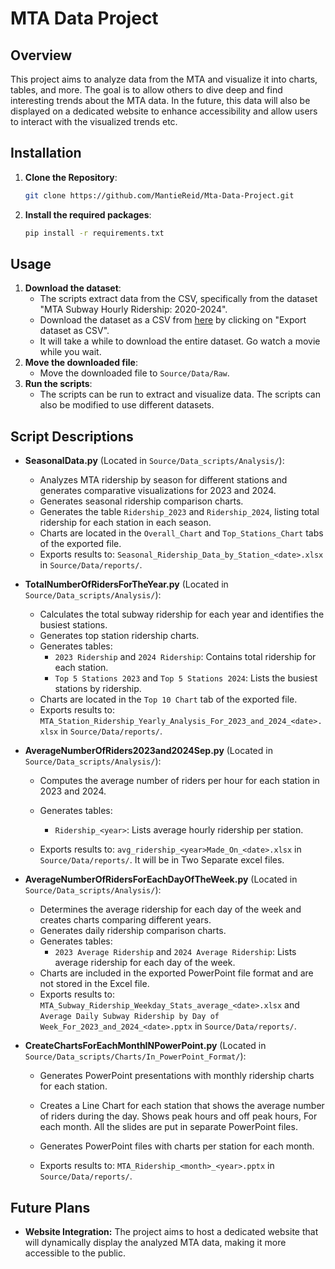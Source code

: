 # MTA Data Project

## Overview

This project aims to analyze data from the MTA and visualize it into charts, tables, and more. The goal is to allow others to dive deep and find interesting trends about the MTA data. In the future, this data will also be displayed on a dedicated website to enhance accessibility and allow users to interact with the visualized trends etc. 

## Installation

1. **Clone the Repository**:
   ```bash
   git clone https://github.com/MantieReid/Mta-Data-Project.git
   ```
2. **Install the required packages**:
   ```bash
   pip install -r requirements.txt
   ```

## Usage

1. **Download the dataset**:
   - The scripts extract data from the CSV, specifically from the dataset "MTA Subway Hourly Ridership: 2020-2024".
   - Download the dataset as a CSV from [here](https://dev.socrata.com/foundry/data.ny.gov/wujg-7c2s) by clicking on "Export dataset as CSV".
   - It will take a while to download the entire dataset. Go watch a movie while you wait.
2. **Move the downloaded file**:
   - Move the downloaded file to `Source/Data/Raw`.
3. **Run the scripts**:
   - The scripts can be run to extract and visualize data. The scripts can also be modified to use different datasets.

## Script Descriptions

- **SeasonalData.py** (Located in `Source/Data_scripts/Analysis/`):

  - Analyzes MTA ridership by season for different stations and generates comparative visualizations for 2023 and 2024.
  - Generates seasonal ridership comparison charts.
  - Generates the table `Ridership_2023` and `Ridership_2024`, listing total ridership for each station in each season.
  - Charts are located in the `Overall_Chart` and `Top_Stations_Chart` tabs of the exported file.
  - Exports results to: `Seasonal_Ridership_Data_by_Station_<date>.xlsx` in `Source/Data/reports/`.

- **TotalNumberOfRidersForTheYear.py** (Located in `Source/Data_scripts/Analysis/`):

  - Calculates the total subway ridership for each year and identifies the busiest stations.
  - Generates top station ridership charts.
  - Generates tables:
    - `2023 Ridership` and `2024 Ridership`: Contains total ridership for each station.
    - `Top 5 Stations 2023` and `Top 5 Stations 2024`: Lists the busiest stations by ridership.
  - Charts are located in the `Top 10 Chart` tab of the exported file.
  - Exports results to: `MTA_Station_Ridership_Yearly_Analysis_For_2023_and_2024_<date>.xlsx` in `Source/Data/reports/`.

- **AverageNumberOfRiders2023and2024Sep.py** (Located in `Source/Data_scripts/Analysis/`):

  - Computes the average number of riders per hour for each station in 2023 and 2024.

  - Generates tables:

    - `Ridership_<year>`: Lists average hourly ridership per station.

  - Exports results to: `avg_ridership_<year>Made_On_<date>.xlsx` in `Source/Data/reports/`. It will be in Two Separate excel files. 

- **AverageNumberOfRidersForEachDayOfTheWeek.py** (Located in `Source/Data_scripts/Analysis/`):

  - Determines the average ridership for each day of the week and creates charts comparing different years.
  - Generates daily ridership comparison charts.
  - Generates tables:
    - `2023 Average Ridership` and `2024 Average Ridership`: Lists average ridership for each day of the week.
  - Charts are included in the exported PowerPoint file format and are not stored in the Excel file.
  - Exports results to: `MTA_Subway_Ridership_Weekday_Stats_average_<date>.xlsx` and `Average Daily Subway Ridership by Day of Week_For_2023_and_2024_<date>.pptx` in `Source/Data/reports/`.

- **CreateChartsForEachMonthINPowerPoint.py** (Located in `Source/Data_scripts/Charts/In_PowerPoint_Format/`):

  - Generates PowerPoint presentations with monthly ridership charts for each station.

  - Creates a Line Chart for each station that shows the average number of riders during the day. Shows peak hours and off peak hours, For each month. All the slides are put in separate PowerPoint files. 

  - Generates PowerPoint files with charts per station for each month.

  - Exports results to: `MTA_Ridership_<month>_<year>.pptx` in `Source/Data/reports/`.

## Future Plans

- **Website Integration:** The project aims to host a dedicated website that will dynamically display the analyzed MTA data, making it more accessible to the public.

